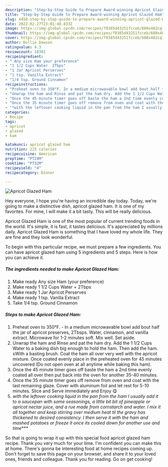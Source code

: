 ```yaml
---
description: "Step-by-Step Guide to Prepare Award-winning Apricot Glazed Ham"
title: "Step-by-Step Guide to Prepare Award-winning Apricot Glazed Ham"
slug: 4458-step-by-step-guide-to-prepare-award-winning-apricot-glazed-ham
date: 2022-02-27T23:01:48.833Z
image: https://img-global.cpcdn.com/recipes/f0385d43251fcceb/680x482cq70/apricot-glazed-ham-recipe-main-photo.jpg
thumbnail: https://img-global.cpcdn.com/recipes/f0385d43251fcceb/680x482cq70/apricot-glazed-ham-recipe-main-photo.jpg
cover: https://img-global.cpcdn.com/recipes/f0385d43251fcceb/680x482cq70/apricot-glazed-ham-recipe-main-photo.jpg
author: Dollie Dawson
ratingvalue: 4.3
reviewcount: 10301
recipeingredient:
- " Any size Ham your preference"
- "1 1/2 Cups Water  2Tbps"
- "1 Jar Apricot Perserves"
- "1 tsp. Vanilla Extract"
- "1/4 tsp. Ground Cinnamon"
recipeinstructions:
- "Preheat oven to 350°F. In a medium microwavable bowl add bout half the jar of apricot preserves, 2Tbsps. Water, cinnamon, and vanilla extract. Microwave for 1-2 minutes soft. Mix well. Set aside."
- "Unwrap the ham and Rinse and pat the ham dry. Add the 1 1/2 Cups Water to a baking dish big enough to hold the ham. Then add the ham. xWith a basting brush. Coat the ham all over very well with the apricot mixture. Once coated evenly place in the preheated oven for 45 minutes uncovered (Do not open oven at all anytime while baking this ham)."
- "Once the 45 minute timer goes off baste the ham a 2nd time evenly coated all over then put back into the oven for another 35-40 minutes."
- "Once the 35 minute timer goes off remove from oven and coat with the last remaining glaze. Cover with aluminum foil and let rest for 5-10 minutes. Slice and Serve immediately and Enjoy 😋"
- "*with the leftover cooking liquid in the pan from the ham I usually add it to a saucepan with some seasonings, a little bit bit of pineapple or apricot nectar juice, and a rue made from cornstarch and water. I mix it all together and keep stirring over medium heat til the gravy has thickened to desired consistency. I then serve it with the ham and mashed potatoes or freeze it once its cooled down for another use and time****"
categories:
- Recipe
tags:
- apricot
- glazed
- ham

katakunci: apricot glazed ham 
nutrition: 215 calories
recipecuisine: American
preptime: "PT24M"
cooktime: "PT32M"
recipeyield: "4"
recipecategory: Dinner

---
```



![Apricot Glazed Ham](https://img-global.cpcdn.com/recipes/f0385d43251fcceb/680x482cq70/apricot-glazed-ham-recipe-main-photo.jpg)

Hey everyone, I hope you're having an incredible day today. Today, we're going to make a distinctive dish, apricot glazed ham. It is one of my favorites. For mine, I will make it a bit tasty. This will be really delicious.



Apricot Glazed Ham is one of the most popular of current trending foods in the world. It's simple, it is fast, it tastes delicious. It's appreciated by millions daily. Apricot Glazed Ham is something that I have loved my whole life. They are fine and they look wonderful.


To begin with this particular recipe, we must prepare a few ingredients. You can have apricot glazed ham using 5 ingredients and 5 steps. Here is how you can achieve it.

<!--inarticleads1-->

##### The ingredients needed to make Apricot Glazed Ham:

1. Make ready  Any size Ham (your preference)
1. Make ready 1 1/2 Cups Water + 2Tbps
1. Make ready 1 Jar Apricot Perserves
1. Make ready 1 tsp. Vanilla Extract
1. Take 1/4 tsp. Ground Cinnamon




<!--inarticleads2-->

##### Steps to make Apricot Glazed Ham:

1. Preheat oven to 350°F. - In a medium microwavable bowl add bout half the jar of apricot preserves, 2Tbsps. Water, cinnamon, and vanilla extract. Microwave for 1-2 minutes soft. Mix well. Set aside.
1. Unwrap the ham and Rinse and pat the ham dry. Add the 1 1/2 Cups Water to a baking dish big enough to hold the ham. Then add the ham. xWith a basting brush. Coat the ham all over very well with the apricot mixture. Once coated evenly place in the preheated oven for 45 minutes uncovered (Do not open oven at all anytime while baking this ham).
1. Once the 45 minute timer goes off baste the ham a 2nd time evenly coated all over then put back into the oven for another 35-40 minutes.
1. Once the 35 minute timer goes off remove from oven and coat with the last remaining glaze. Cover with aluminum foil and let rest for 5-10 minutes. Slice and Serve immediately and Enjoy 😋
1. *with the leftover cooking liquid in the pan from the ham I usually add it to a saucepan with some seasonings, a little bit bit of pineapple or apricot nectar juice, and a rue made from cornstarch and water. I mix it all together and keep stirring over medium heat til the gravy has thickened to desired consistency. I then serve it with the ham and mashed potatoes or freeze it once its cooled down for another use and time****




So that is going to wrap it up with this special food apricot glazed ham recipe. Thank you very much for your time. I'm confident you can make this at home. There's gonna be interesting food at home recipes coming up. Don't forget to save this page on your browser, and share it to your loved ones, friends and colleague. Thank you for reading. Go on get cooking!
